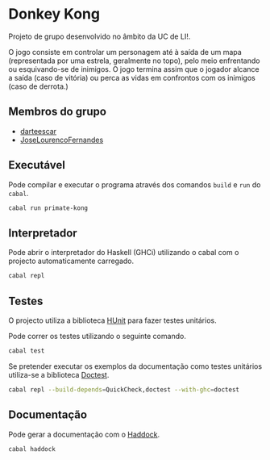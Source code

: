 # Donkey Kong

Projeto de grupo desenvolvido no âmbito da UC de LI!.

O jogo consiste em controlar um personagem até à saída de um mapa (representada por uma estrela, geralmente no topo), pelo meio enfrentando ou esquivando-se de inimigos. O jogo termina assim que o jogador alcance a saída (caso de vitória) ou perca as vidas em confrontos com os inimigos (caso de derrota.)

## Membros do grupo

* [darteescar](https://github.com/darteescar)
* [JoseLourencoFernandes](https://github.com/JoseLourencoFernandes)

## Executável

Pode compilar e executar o programa através dos comandos `build` e `run` do `cabal`.

```bash
cabal run primate-kong
```

## Interpretador

Pode abrir o interpretador do Haskell (GHCi) utilizando o cabal com o projecto automaticamente carregado.

```bash
cabal repl
```

## Testes

O projecto utiliza a biblioteca [HUnit](https://hackage.haskell.org/package/HUnit) para fazer testes unitários.

Pode correr os testes utilizando o seguinte comando.

```bash
cabal test
```

Se pretender executar os exemplos da documentação como testes unitários utiliza-se a biblioteca [Doctest](https://hackage.haskell.org/package/doctest).

```bash
cabal repl --build-depends=QuickCheck,doctest --with-ghc=doctest
```

## Documentação

Pode gerar a documentação com o [Haddock](https://haskell-haddock.readthedocs.io/).

```bash
cabal haddock
```
